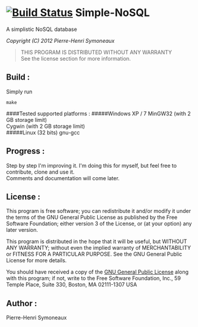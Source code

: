 [![Build Status](https://travis-ci.org/phsym/Simple-NoSQL.svg?branch=master)](https://travis-ci.org/phsym/Simple-NoSQL)
Simple-NoSQL
============

A simplistic NoSQL database

*Copyright (C) 2012 Pierre-Henri Symoneaux*

> THIS PROGRAM IS DISTRIBUTED WITHOUT ANY WARRANTY <br>
> See the license section for more information. <br>

## Build :
Simply run

	make
####Tested supported platforms : 
#####Windows XP / 7
MinGW32 (with 2 GB storage limit)<br>
Cygwin (with 2 GB storage limit)<br>
#####Linux (32 bits)
gnu-gcc

## Progress :
Step by step I'm improving it. I'm doing this for myself, but feel free to contribute, clone and use it.<br>
Comments and documentation will come later.

## License :
This program is free software; you can redistribute it and/or modify
it under the terms of the GNU General Public License as published by
the Free Software Foundation; either version 3 of the License, or
(at your option) any later version.

This program is distributed in the hope that it will be useful, but
WITHOUT ANY WARRANTY; without even the implied warranty of
MERCHANTABILITY or FITNESS FOR A PARTICULAR PURPOSE.  See the GNU
General Public License for more details.

You should have received a copy of the [GNU General Public License](http://www.gnu.org/licenses/gpl-3.0.txt)
along with this program; if not, write to the Free Software
Foundation, Inc., 59 Temple Place, Suite 330, Boston, MA 02111-1307
USA

## Author :
Pierre-Henri Symoneaux
